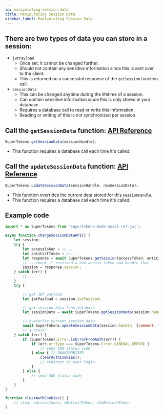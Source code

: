 ```yaml
---
id: manipulating-session-data
title: Manipulating Session Data
sidebar_label: Manipulating Session Data
---
```


## There are two types of data you can store in a session:
- ```jwtPayload```
    - Once set, it cannot be changed further.
    - Should not contain any sensitive information since this is sent over to the client.
    - This is returned on a successful response of the ```getSession``` function call.
- ```sessionData```
    - This can be changed anytime during the lifetime of a session.
    - Can contain sensitive information since this is only stored in your database.
    - Requires a database call to read or write this information.
    - Reading or writing of this is not synchronized per session.

## Call the ```getSessionData``` function: [API Reference](../api-reference#getsessiondatasessionhandle)
```js
SuperTokens.getSessionData(sessionHandle);
```
- This function requires a database call each time it's called.

## Call the ```updateSessionData``` function: [API Reference](../api-reference#updatesessiondatasessionhandle-data)
```js
SuperTokens.updateSessionData(sessionHandle, newSessionData);
```
- This function overrides the current data stored for this ```sessionHandle```.
- This function requires a database call each time it's called.

<div class="divider"></div>

## Example code
```js
import * as SuperTokens from 'supertokens-node-mysql-ref-jwt';

async function changeSessionDataAPI() {
    let session;
    try {
        let accessToken = //...
        let antiCsrfToken = //...
        let response = await SuperTokens.getSession(accessToken, antiCsrfToken);
        // .. check if received a new access token and handle that.
        session = response.session;
    } catch (err) {
        //...
    }
    try {

        // get JWT payload
        let jwtPayload = session.jwtPayload;

        // get session data from database
        let sessionData = await SuperTokens.getSessionData(session.handle);

        // overwrite current session data.
        await SuperTokens.updateSessionData(session.handle, {comment: "new session data"});
        // success!
    } catch (err) {
        if (SuperTokens.Error.isErrorFromAuth(err)) {
            if (err.errType === SuperTokens.Error.GENERAL_ERROR) {
                // send 500 status code
            } else { // UNAUTHORISED
                clearAuthCookies();
                // redirect to user login.
            }
        } else {
            // send 500 status code
        }
    }
}

function clearAuthCookies() {
    // clear sAccessToken, sRefreshToken, sIdRefreshToken
}
```